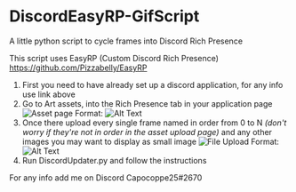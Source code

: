 # DiscordEasyRP-GifScript
A little python script to cycle frames into Discord Rich Presence

This script uses EasyRP (Custom Discord Rich Presence) https://github.com/Pizzabelly/EasyRP

1. First you need to have already set up a discord application, for any info use link above
2. Go to Art assets, into the Rich Presence tab in your application page
![Asset page](https://cdn.discordapp.com/attachments/287236122075987969/700420423346683924/rp1.PNG)
Format: ![Alt Text](url)
3. Once there upload every single frame named in order from 0 to N _(don't worry if they're not in order in the asset upload page)_ 
   and any other images you may want to display as small image
![File Upload](https://cdn.discordapp.com/attachments/287236122075987969/700421380411359242/rp2.PNG)
Format: ![Alt Text](url)
4. Run DiscordUpdater.py and follow the instructions

For any info add me on Discord Capocoppe25#2670